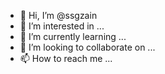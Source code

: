 - 👋 Hi, I’m @ssgzain
- 👀 I’m interested in ...
- 🌱 I’m currently learning ...
- 💞️ I’m looking to collaborate on ...
- 📫 How to reach me ...

<!---
ssgzain/ssgzain is a ✨ special ✨ repository because its `README.md` (this file) appears on your GitHub profile.
You can click the Preview link to take a look at your changes.
--->
